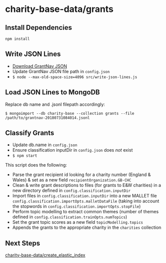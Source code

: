 # charity-base-data/grants

## Install Dependencies
```
npm install
```

## Write JSON Lines

* [Download GrantNav JSON](http://grantnav.threesixtygiving.org/developers)
* Update GrantNav JSON file path in `config.json`
* `$ node --max-old-space-size=4096 src/write-json-lines.js`

## Load JSON Lines to MongoDB

Replace db name and .jsonl filepath accordingly:

```
$ mongoimport --db charity-base --collection grants --file /path/to/grantnav-20180731084014.jsonl
```

## Classify Grants

* Update db.name in `config.json`
* Ensure classification inputDir in `config.json` does _not_ exist
* `$ npm start`


This script does the following:
* Parse the grant recipient id looking for a charity number (England & Wales) & set as a new field `recipientOrganization.GB-CHC`
* Clean & write grant descriptions to files (for grants to E&W charities) in a new directory defined in `config.classification.inputDir`
* Import files in `config.classification.inputDir` into a new MALLET file `config.classification.importOpts.malletDataFile` (taking into account the stopwords in `config.classification.importOpts.stopFile`)
* Perform topic modelling to extract common themes (number of themes defined in `config.classification.trainOpts.numTopics`)
* Set the grant topic scores as a new field `topicModelling.topics`
* Appends the grants to the appropriate charity in the `charities` collection

## Next Steps
[charity-base-data/create_elastic_index](../create_elastic_index)